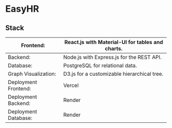 # EasyHR


## Stack

| Frontend: | React.js with Material-UI for tables and charts. |
| -------------------- | --------------------------------------------- |
| Backend: | Node.js with Express.js for the REST API. |
| Database: | PostgreSQL for relational data. |
| Graph Visualization: | D3.js for a customizable hierarchical tree. |
| Deployment Frontend: | Vercel |
| Deployment Backend: | Render |
| Deployment Database: | Render |